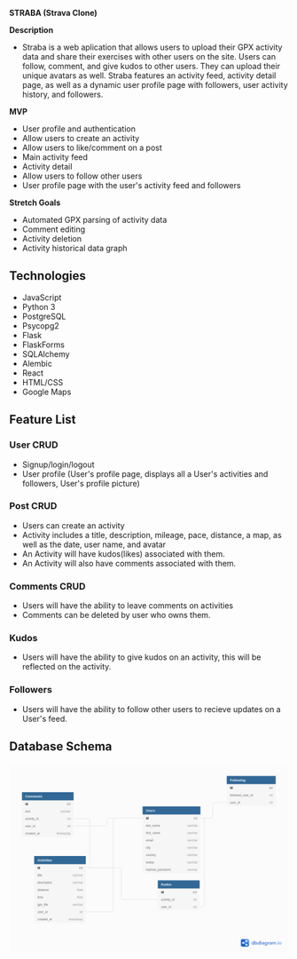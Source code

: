 **STRABA (Strava Clone)**

**Description**
* Straba is a web aplication that allows users to upload their GPX activity data and share their exercises with other users on the site.  Users can follow, comment, and give kudos to other users.  They can upload their unique avatars as well. Straba features an activity feed, activity detail page, as well as a dynamic user profile page with followers, user activity history, and followers.

**MVP**
* User profile and authentication 
* Allow users to create an activity 
* Allow users to like/comment on a post 
* Main activity feed
* Activity detail
* Allow users to follow other users 
* User profile page with the user's activity feed and followers

**Stretch Goals**
* Automated GPX parsing of activity data
* Comment editing
* Activity deletion
* Activity historical data graph

## Technologies
 - JavaScript
 - Python 3
 - PostgreSQL
 - Psycopg2
 - Flask
 - FlaskForms
 - SQLAlchemy
 - Alembic
 - React
 - HTML/CSS
 - Google Maps

## Feature List
 ### User CRUD
  - Signup/login/logout
  - User profile (User's profile page, displays all a User's activities and followers, User's profile picture)

 ### Post CRUD
  - Users can create an activity
  - Activity includes a title, description, mileage, pace, distance, a map, as well as the date, user name, and avatar
  - An Activity will have kudos(likes) associated with them.
  - An Activity will also have comments associated with them.

 ### Comments CRUD
  - Users will have the ability to leave comments on activities
  - Comments can be deleted by user who owns them.

 ### Kudos
  - Users will have the ability to give kudos on an activity, this will be reflected on the activity.

 ### Followers
  - Users will have the ability to follow other users to recieve updates on a User's feed.

## Database Schema
  ![STRABA Database Schema](/assets/StrabaDBSchema.png)